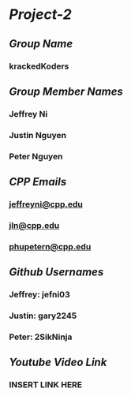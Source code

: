 # *Project-2*
## _Group Name_
### krackedKoders
###
###
###
## _Group Member Names_
### Jeffrey Ni
### Justin Nguyen
### Peter Nguyen
###
###
###
## _CPP Emails_
### jeffreyni@cpp.edu
### jln@cpp.edu
### phupetern@cpp.edu
###
###
###
## _Github Usernames_
### Jeffrey: jefni03
### Justin: gary2245
### Peter: 2SikNinja
###
###
###
## _Youtube Video Link_
### INSERT LINK HERE
###
###
###
